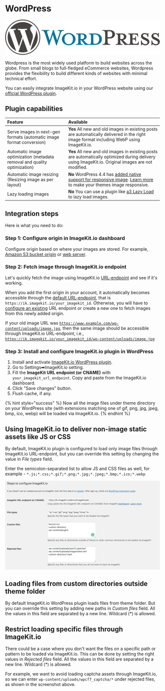 # WordPress

![](../.gitbook/assets/nrtm7kmwdyismaf1op00.png) 

Wordpress is the most widely used platform to build websites across the globe. From small blogs to full-fledged eCommerce websites, Wordpress provides the flexibility to build different kinds of websites with minimal technical effort.

You can easily integrate ImageKit.io in your WordPress website using our [official WordPress plugin](https://wordpress.org/plugins/imagekit/).

## Plugin capabilities

| Feature | Available |
| :--- | :--- |
| Serve images in next-gen formats \(automatic image format conversion\) | **Yes** All new and old images in existing posts are automatically  delivered in the right image format including WebP using ImageKit.io.  |
| Automatic image optimization \(metadata removal and quality optimization\) | **Yes** All new and old images in existing posts are automatically  optimized during delivery using ImageKit.io. Original images are not modified. |
| Automatic image resizing \(Resizing image as per layout\) | **No** WordPress 4.4 has [added native support for responsive image](https://make.wordpress.org/core/2015/11/10/responsive-images-in-wordpress-4-4/). [Learn more](https://viastudio.com/optimizing-your-theme-for-wordpress-4-4s-responsive-images/) to make your themes image responsive. |
| Lazy loading images | **No** You can use a plugin like [a3 Lazy Load](https://wordpress.org/plugins/a3-lazy-load/) to lazy load images. |

## Integration steps

Here is what you need to do:

### Step 1: Configure origin in ImageKit.io dashboard

Configure origin based on where your images are stored. For example, [Amazon S3 bucket origin](../integration/configure-origin/amazon-s3-bucket-origin.md) or [web server](../integration/configure-origin/web-server-origin.md).

### Step 2: Fetch image through ImageKit.io endpoint

Let's quickly fetch the image using ImageKit.io [URL-endpoint](../integration/url-endpoints.md) and see if it's working.

When you add the first origin in your account, it automatically becomes accessible through the [default URL-endpoint](../integration/url-endpoints.md#default-url-endpoint), that is `https://ik.imagekit.io/your_imagekit_id`. Otherwise, you will have to [configure an existing](../integration/url-endpoints.md#image-origin-preference) URL endpoint or create a new one to fetch images from this newly added origin.

If your old image URL was [`https://www.example.com/wp-content/uploads/image.jpg`](https://www.example.com/wp-content/uploads/image.jpg), then the same image should be accessible through ImageKit.io URL-endpoint, i.e., [`https://ik.imagekit.io/your_imagekit_id/wp-content/uploads/image.jpg`](https://ik.imagekit.io/your_imagekit_id/wp-content/uploads/image.jpg)

### Step 3: Install and configure ImageKit.io plugin in WordPress

1. Install and activate [ImageKit.io WordPress plugin](https://wordpress.org/plugins/imagekit/).
2. Go to Settings➡ImageKit.io setting.
3. Fill the **ImageKit URL endpoint \(or CNAME\)** with `your_imagekit_url_endpoint`. Copy and paste from the ImageKit.io dashboard.
4. Click  "Save changes" button.
5. Flush cache, if any.

{% hint style="success" %}
Now all the image files under theme directory on your WordPress site \(with extensions matching one of gif, png, jpg, jpeg, bmp, ico, webp\) will be loaded via ImageKit.io.
{% endhint %}

## Using ImageKit.io to deliver non-image static assets like JS or CSS

By default, ImageKit.io plugin is configured to load only image files through ImageKit.io URL-endpoint, but you can override this setting by changing the value in _File types_ field.

Enter the semicolon-separated list to allow JS and CSS files as well, for example - `*.js;*.css;*.gif;*.png;*.jpg;*.jpeg;*.bmp;*.ico;*.webp`

![](../.gitbook/assets/nskq10bomumbqwvswtrt.png)

## Loading files from custom directories outside theme folder

By default ImageKit.io WordPress plugin loads files from theme folder. But you can override this setting by adding new paths in _Custom files_ field. All the values in this field are separated by a new line. Wildcard \(\*\) is allowed.

## Restrict loading specific files through ImageKit.io

There could be a case where you don't want the files on a specific path or pattern to be loaded via ImageKit.io. This can be done by setting the right values in _Rejected files_ field. All the values in this field are separated by a new line. Wildcard \(\*\) is allowed.

For example, we want to avoid loading captcha assets through ImageKit.io, so we can enter `wp-content/uploads/wpcf7_captcha/*` under rejected files, as shown in the screenshot above.

